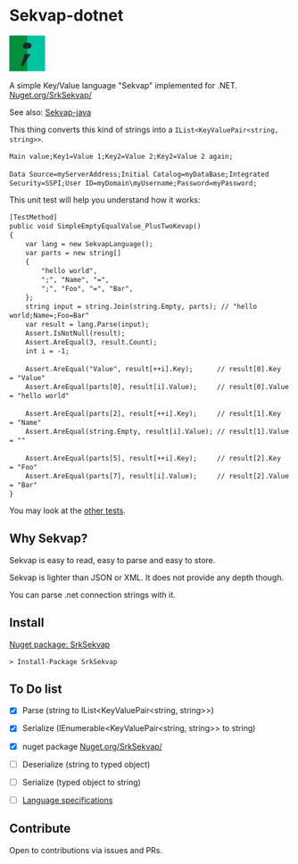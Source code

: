 
# Sekvap-dotnet

![Sekvap logo](https://raw.githubusercontent.com/sandrock/Sekvap-dotnet/master/res/logo-64.png)

A simple Key/Value language "Sekvap" implemented for .NET. [Nuget.org/SrkSekvap/](https://www.nuget.org/packages/SrkSekvap/)

See also: [Sekvap-java](https://github.com/sandrock/Sekvap-java/)

This thing converts this kind of strings into a `IList<KeyValuePair<string, string>>`.

```
Main value;Key1=Value 1;Key2=Value 2;Key2=Value 2 again;

Data Source=myServerAddress;Initial Catalog=myDataBase;Integrated Security=SSPI;User ID=myDomain\myUsername;Password=myPassword;
```

This unit test will help you understand how it works:

<!-- language: csharp -->
```
[TestMethod]
public void SimpleEmptyEqualValue_PlusTwoKevap()
{
    var lang = new SekvapLanguage();
    var parts = new string[]
    {
        "hello world",
        ";", "Name", "=", 
        ";", "Foo", "=", "Bar",
    };
    string input = string.Join(string.Empty, parts); // "hello world;Name=;Foo=Bar"
    var result = lang.Parse(input);
    Assert.IsNotNull(result);
    Assert.AreEqual(3, result.Count);
    int i = -1;

    Assert.AreEqual("Value", result[++i].Key);      // result[0].Key   = "Value"
    Assert.AreEqual(parts[0], result[i].Value);     // result[0].Value = "hello world"

    Assert.AreEqual(parts[2], result[++i].Key);     // result[1].Key   = "Name"
    Assert.AreEqual(string.Empty, result[i].Value); // result[1].Value = ""

    Assert.AreEqual(parts[5], result[++i].Key);     // result[2].Key   = "Foo"
    Assert.AreEqual(parts[7], result[i].Value);     // result[2].Value = "Bar"
}
```

You may look at the [other tests](src/SrkSekvap.Tests/SekvapLanguageTests.cs).

Why Sekvap?
--------------

Sekvap is easy to read, easy to parse and easy to store.

Sekvap is lighter than JSON or XML. It does not provide any depth though.

You can parse .net connection strings with it.

Install
--------------

[Nuget package: SrkSekvap](https://www.nuget.org/packages/SrkSekvap/)

```
> Install-Package SrkSekvap
```

To Do list
--------------

- [x] Parse (string to IList&lt;KeyValuePair&lt;string, string>>)
- [x] Serialize (IEnumerable&lt;KeyValuePair&lt;string, string>> to string)
- [x] nuget package [Nuget.org/SrkSekvap/](https://www.nuget.org/packages/SrkSekvap/)
- [ ] Deserialize (string to typed object)
- [ ] Serialize (typed object to string)
- [ ] [Language specifications](Sekvap-Language-Specifications.md)


Contribute
--------------

Open to contributions via issues and PRs.


